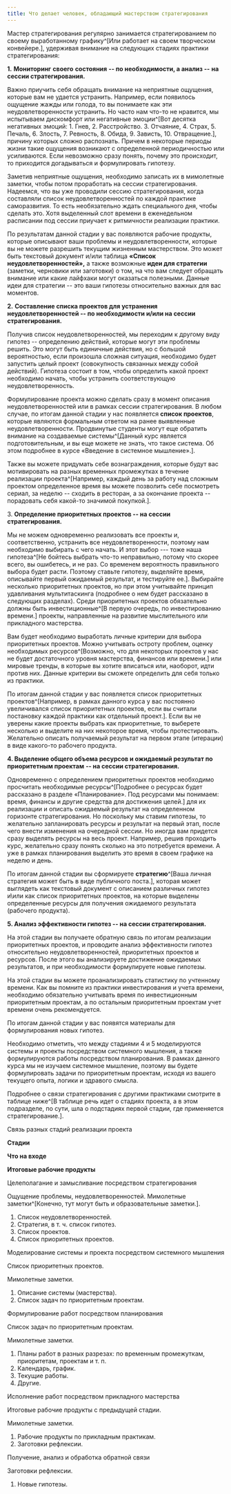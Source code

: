 ```yaml
---
title: Что делает человек, обладающий мастерством стратегирования
---
```


Мастер стратегирования регулярно занимается стратегированием по своему
выработанному графику^[Или работает на своем творческом
конвейере.], удерживая внимание на следующих стадиях
практики стратегирования:

**1.** **Мониторинг** **своего** **состояния** **-- по необходимости, а
анализ --** **на** **сессии стратегирования.**

Важно приучить себя обращать внимание на неприятные ощущения, которые
вам не удается устранить. Например, если появилось ощущение жажды или
голода, то вы понимаете как эти неудовлетворенности устранить. Но часто
нам что-то не нравится, мы испытываем дискомфорт или негативные
эмоции^[Вот десятка негативных эмоций: 1. Гнев, 2.
Расстройство. 3. Отчаяние, 4. Страх, 5. Печаль, 6. Злость, 7. Ревность,
8. Обида, 9. Зависть, 10. Отвращение.], причину которых
сложно распознать. Причем в некоторые периоды жизни такие ощущения
возникают с определенной периодичностью или усиливаются. Если невозможно
сразу понять, почему это происходит, то приходится догадываться и
формулировать гипотезу.

Заметив неприятные ощущения, необходимо записать их в мимолетные
заметки, чтобы потом проработать на сессии стратегирования. Надеемся,
что вы уже проводили сессию стратегирования, когда составляли список
неудовлетворенностей по каждой практике саморазвития. То есть
необязательно ждать специального дня, чтобы сделать это. Хотя выделенный
слот времени в еженедельном расписании под сессии приучает к ритмичности
реализации практики.

По результатам данной стадии у вас появляются рабочие продукты, которые
описывают ваши проблемы и неудовлетворенности, которые вы не можете
разрешить текущим жизненным мастерством. Это может быть текстовый
документ и/или таблица **«Список неудовлетворенностей»,** а также
возможные **идеи для стратегии** (заметки, черновики или заготовки) о
том, на что вам следует обращать внимание или какие лайфхаки могут
оказаться полезными. Данные идеи для стратегии -- это ваши гипотезы
относительно важных для вас моментов.

**2.** **Составление списка проектов для устранения неудовлетворенностей
-- по необходимости и/или на сессии стратегирования.**

Получив список неудовлетворенностей, мы переходим к другому виду гипотез
-- определению действий, которые могут эти проблемы решить. Это могут
быть единичные действия, но с большой вероятностью, если произошла
сложная ситуация, необходимо будет запустить целый проект (совокупность
связанных между собой действий). Гипотеза состоит в том, чтобы
определить какой проект необходимо начать, чтобы устранить
соответствующую неудовлетворенность.

Формулирование проекта можно сделать сразу в момент описания
неудовлетворенностей или в рамках сессии стратегирования. В любом
случае, по итогам данной стадии у нас появляется **список проектов**,
которые являются формальным ответом на ранее выявленные
неудовлетворенности. Продвинутые студенты могут еще обратить внимание на
создаваемые системы^[Данный курс является
подготовительным, и вы еще можете не знать, что такое система. Об этом
подробнее в курсе «Введение в системное мышление».].

Также вы можете придумать себе вознаграждения, которые будут вас
мотивировать на разных временных промежутках в течение реализации
проекта^[Например, каждый день за работу над сложным
проектом определенное время вы можете позволить себе посмотреть сериал,
за неделю -- сходить в ресторан, а за окончание проекта -- порадовать
себя какой-то значимой покупкой.].

3\. **Определение приоритетных проектов -- на сессии стратегирования.**

Мы не можем одновременно реализовать все проекты и, соответственно,
устранить все неудовлетворенности, поэтому нам необходимо выбирать с
чего начать. И этот выбор --- тоже наша гипотеза^[Не
бойтесь выбрать что-то неправильно, потому что скорее всего, вы
ошибетесь, и не раз. Со временем вероятность правильного выбора будет
расти. Поэтому ставьте гипотезу, выделяйте время, описывайте первый
ожидаемый результат, и тестируйте ее.]. Выбирайте
несколько приоритетных проектов, но при этом учитывайте принцип
удавливания мультитаскинга (подробнее о нем будет рассказано в следующих
разделах). Среди приоритетных проектов обязательно должны быть
инвестиционные^[В первую очередь, по инвестированию
времени.] проекты, направленные на развитие мыслительного
или прикладного мастерства.

Вам будет необходимо выработать личные критерии для выбора приоритетных
проектов. Можно учитывать остроту проблем, оценку необходимых
ресурсов^[Возможно, что для некоторых проектов у нас не
будет достаточного уровня мастерства, финансов или
времени.] или мировые тренды, в которые вы хотите
вписаться или, наоборот, идти против них. Данные критерии вы сможете
определить для себя только из практики.

По итогам данной стадии у вас появляется список приоритетных
проектов^[Например, в рамках данного курса у вас
постоянно увеличивался список приоритетных проектов, если вы считали
постановку каждой практики как отдельный проект.]. Если
вы не уверены какие проекты выбрать как приоритетные, то выберете
несколько и выделите на них некоторое время, чтобы протестировать.
Желательно описать получаемый результат на первом этапе (итерации) в
виде какого-то рабочего продукта.

**4. Выделение общего объема ресурсов и ожидаемый результат по
приоритетным проектам** **-- на сессии стратегирования.**

Одновременно с определением приоритетных проектов необходимо просчитать
необходимые ресурсы^[Подробнее о ресурсах будет
рассказано в разделе «Планирование». Под ресурсами мы понимаем: время,
финансы и другие средства для достижения целей.] для их
реализации и описать ожидаемый результат на определенном горизонте
стратегирования. Но поскольку мы ставим гипотезы, то желательно
запланировать ресурсы и результат на первый этап, после чего внести
изменения на очередной сессии. Но иногда вам придется сразу выделять
ресурсы на весь проект. Например, решив проходить курс, желательно сразу
понять сколько на это потребуется времени. А уже в рамках планирования
выделить это время в своем графике на неделю и день.

По итогам данной стадии вы сформируете
**стратегию**^[Ваша личная стратегия может быть в виде
публичного поста.], которая может выглядеть как текстовый
документ с описанием различных гипотез и\\или как список приоритетных
проектов, на которые выделены определенные ресурсы для получения
ожидаемого результата (рабочего продукта).

**5. Анализ эффективности гипотез -- на сессии стратегирования.**

На этой стадии вы получаете обратную связь по итогам реализации
приоритетных проектов, и проводите анализ эффективности гипотез
относительно неудовлетворенностей, приоритетных проектов и ресурсов.
После этого вы анализируете достижение ожидаемых результатов, и при
необходимости формулируете новые гипотезы.

На этой стадии вы можете проанализировать статистику по учтенному
времени. Как вы помните из практики инвестирования и учета времени,
необходимо обязательно учитывать время по инвестиционным приоритетным
проектам, а по остальным приоритетным проектам учет времени очень
рекомендуется.

По итогам данной стадии у вас появятся материалы для формулирования
новых гипотез.

Необходимо отметить, что между стадиями 4 и 5 моделируются системы и
проекты посредством системного мышления, а также формулируются работы
посредством планирования. В рамках данного курса мы не изучаем системное
мышление, поэтому вы будете формулировать задачи по приоритетным
проектам, исходя из вашего текущего опыта, логики и здравого смысла.

Подробнее о связи стратегирования с другими практиками смотрите в
таблице ниже^[В таблице речь идет о стадиях проекта, а в
этом подразделе, по сути, шла о подстадиях первой стадии, где
применяется стратегирование.].

Связь разных стадий реализации проекта

**Стадии**

**Что на входе**

**Итоговые рабочие продукты**

Целеполагание и замысливание посредством стратегирования

Ощущение проблемы, неудовлетворенностей. Мимолетные
заметки^[Конечно, тут могут быть и образовательные
заметки.].

1.  Список неудовлетворенностей.
2.  Стратегия, в т. ч. список гипотез.
3.  Список проектов.
4.  Список приоритетных проектов.

Моделирование системы и проекта посредством системного мышления

Список приоритетных проектов.

Мимолетные заметки.

1.  Описание системы (мастерства).
2.  Список задач по приоритетным проектам.

Формулирование работ посредством планирования

Список задач по приоритетным проектам.

Мимолетные заметки.

1.  Планы работ в разных разрезах: по временным промежуткам,
    приоритетам, проектам и т. п.
2.  Календарь, график.
3.  Текущие работы.
4.  Другие.

Исполнение работ посредством прикладного мастерства

Итоговые рабочие продукты с предыдущей стадии.

Мимолетные заметки.

1.  Рабочие продукты по прикладным практикам.
2.  Заготовки рефлексии.

Получение, анализ и обработка обратной связи

Заготовки рефлексии.

1.  Новые гипотезы.
